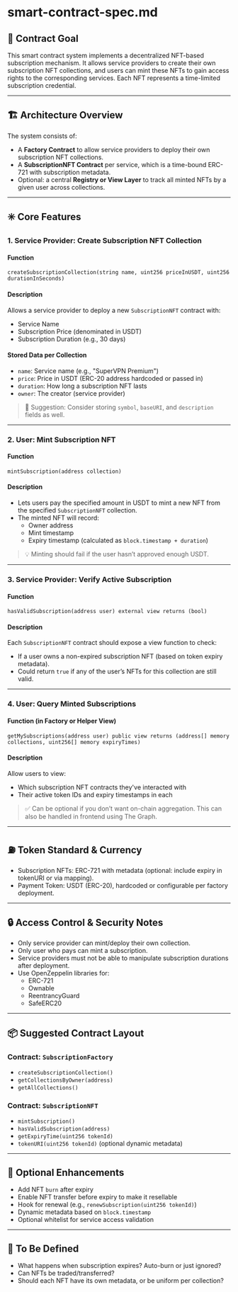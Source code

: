 # smart-contract-spec.md

## 🎯 Contract Goal

This smart contract system implements a decentralized NFT-based subscription mechanism. It allows service providers to create their own subscription NFT collections, and users can mint these NFTs to gain access rights to the corresponding services. Each NFT represents a time-limited subscription credential.

---

## 🏗️ Architecture Overview

The system consists of:
- A **Factory Contract** to allow service providers to deploy their own subscription NFT collections.
- A **SubscriptionNFT Contract** per service, which is a time-bound ERC-721 with subscription metadata.
- Optional: a central **Registry or View Layer** to track all minted NFTs by a given user across collections.

---

## ✳️ Core Features

### 1. Service Provider: Create Subscription NFT Collection

#### Function
`createSubscriptionCollection(string name, uint256 priceInUSDT, uint256 durationInSeconds)`

#### Description
Allows a service provider to deploy a new `SubscriptionNFT` contract with:
- Service Name
- Subscription Price (denominated in USDT)
- Subscription Duration (e.g., 30 days)

#### Stored Data per Collection
- `name`: Service name (e.g., "SuperVPN Premium")
- `price`: Price in USDT (ERC-20 address hardcoded or passed in)
- `duration`: How long a subscription NFT lasts
- `owner`: The creator (service provider)

> 🔧 Suggestion: Consider storing `symbol`, `baseURI`, and `description` fields as well.

---

### 2. User: Mint Subscription NFT

#### Function
`mintSubscription(address collection)`

#### Description
- Lets users pay the specified amount in USDT to mint a new NFT from the specified `SubscriptionNFT` collection.
- The minted NFT will record:
  - Owner address
  - Mint timestamp
  - Expiry timestamp (calculated as `block.timestamp + duration`)

> 💡 Minting should fail if the user hasn’t approved enough USDT.

---

### 3. Service Provider: Verify Active Subscription

#### Function
`hasValidSubscription(address user) external view returns (bool)`

#### Description
Each `SubscriptionNFT` contract should expose a view function to check:
- If a user owns a non-expired subscription NFT (based on token expiry metadata).
- Could return `true` if any of the user’s NFTs for this collection are still valid.

---

### 4. User: Query Minted Subscriptions

#### Function (in Factory or Helper View)
`getMySubscriptions(address user) public view returns (address[] memory collections, uint256[] memory expiryTimes)`

#### Description
Allow users to view:
- Which subscription NFT contracts they've interacted with
- Their active token IDs and expiry timestamps in each

> ✅ Can be optional if you don’t want on-chain aggregation. This can also be handled in frontend using The Graph.

---

## ⛽ Token Standard & Currency

- Subscription NFTs: ERC-721 with metadata (optional: include expiry in tokenURI or via mapping).
- Payment Token: USDT (ERC-20), hardcoded or configurable per factory deployment.

---

## 🔒 Access Control & Security Notes

- Only service provider can mint/deploy their own collection.
- Only user who pays can mint a subscription.
- Service providers must not be able to manipulate subscription durations after deployment.
- Use OpenZeppelin libraries for:
  - ERC-721
  - Ownable
  - ReentrancyGuard
  - SafeERC20

---

## 📦 Suggested Contract Layout

### Contract: `SubscriptionFactory`
- `createSubscriptionCollection()`
- `getCollectionsByOwner(address)`
- `getAllCollections()`

### Contract: `SubscriptionNFT`
- `mintSubscription()`
- `hasValidSubscription(address)`
- `getExpiryTime(uint256 tokenId)`
- `tokenURI(uint256 tokenId)` (optional dynamic metadata)

---

## 🧩 Optional Enhancements

- Add NFT `burn` after expiry
- Enable NFT transfer before expiry to make it resellable
- Hook for renewal (e.g., `renewSubscription(uint256 tokenId)`)
- Dynamic metadata based on `block.timestamp`
- Optional whitelist for service access validation

---

## 📝 To Be Defined

- What happens when subscription expires? Auto-burn or just ignored?
- Can NFTs be traded/transferred?
- Should each NFT have its own metadata, or be uniform per collection?